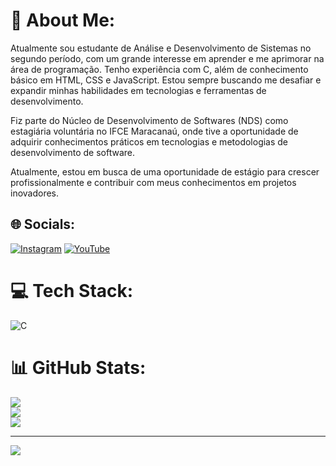 # 💫 About Me:
Atualmente sou estudante de Análise e Desenvolvimento de Sistemas no segundo período, com um grande interesse em aprender e me aprimorar na área de programação. 
Tenho experiência com C, além de conhecimento básico em HTML, CSS e JavaScript. 
Estou sempre buscando me desafiar e expandir minhas habilidades em tecnologias e ferramentas de desenvolvimento.

Fiz parte do Núcleo de Desenvolvimento de Softwares (NDS) como estagiária voluntária no IFCE Maracanaú, onde tive a oportunidade de adquirir conhecimentos práticos em tecnologias e metodologias de desenvolvimento de software.

Atualmente, estou em busca de uma oportunidade de estágio para crescer profissionalmente e contribuir com meus conhecimentos em projetos inovadores.

## 🌐 Socials:
[![Instagram](https://img.shields.io/badge/Instagram-%23E4405F.svg?logo=Instagram&logoColor=white)](https://instagram.com/https://instagram.com/paulinha_pc9?igshid=MzMyNGUyNmU2YQ%3D%3D) [![YouTube](https://img.shields.io/badge/YouTube-%23FF0000.svg?logo=YouTube&logoColor=white)](https://youtube.com/@UCApha1rzbSzbn1FX3EbUvnw) 

# 💻 Tech Stack:
![C](https://img.shields.io/badge/c-%2300599C.svg?style=for-the-badge&logo=c&logoColor=white)
# 📊 GitHub Stats:
![](https://github-readme-stats.vercel.app/api?username=AnaMonteirodev&theme=dracula&hide_border=false&include_all_commits=false&count_private=false)<br/>
![](https://github-readme-streak-stats.herokuapp.com/?user=AnaMonteirodev&theme=dracula&hide_border=false)<br/>
![](https://github-readme-stats.vercel.app/api/top-langs/?username=AnaMonteirodev&theme=dracula&hide_border=false&include_all_commits=false&count_private=false&layout=compact)

---
[![](https://visitcount.itsvg.in/api?id=AnaMonteirodev&icon=0&color=0)](https://visitcount.itsvg.in)

<!-- Proudly created with GPRM ( https://gprm.itsvg.in ) -->
